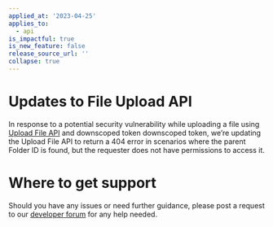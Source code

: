 ```yaml
---
applied_at: '2023-04-25'
applies_to:
  - api
is_impactful: true
is_new_feature: false
release_source_url: ''
collapse: true
---
```


# Updates to File Upload API

In response to a potential security vulnerability while uploading a file using [Upload File API][1] and downscoped token downscoped token,
we’re updating the Upload File API to return a 404 error in scenarios where the parent Folder ID is found, but the requester does not have permissions to access it.

# Where to get support

Should you have any issues or need further guidance, please post a request to our [developer forum][2] for any help needed.

[1]: g://uploads/direct
[2]: https://support.box.com/hc/en-us/community/topics/360001932973-Platform-and-Developer-Forum

